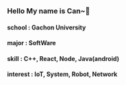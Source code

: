 ### Hello My name is Can~👋

#### school : Gachon University
#### major : SoftWare
#### skill : C++, React, Node, Java(android)
#### interest : IoT, System, Robot, Network
